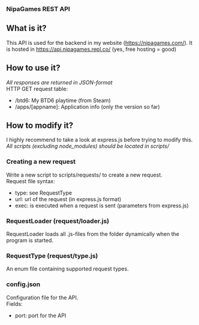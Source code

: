 ### NipaGames REST API
## What is it?
This API is used for the backend in my website (https://nipagames.com/).
It is hosted in https://api.nipagames.repl.co/ (yes, free hosting = good)
## How to use it?
_All responses are returned in JSON-format_\
HTTP GET request table:
- /btd6: My BTD6 playtime (from Steam)
- /apps/\[appname\]: Application info (only the version so far)
## How to modify it?
I highly recommend to take a look at express.js before trying to modify this.\
_All scripts (excluding node_modules) should be located in scripts/_
### Creating a new request
Write a new script to scripts/requests/ to create a new request.\
Request file syntax:
- type: see RequestType
- url: url of the request (in express.js format)
- exec: is executed when a request is sent (parameters from express.js)
### RequestLoader (request/loader.js)
RequestLoader loads all .js-files from the folder dynamically when the program is started.
### RequestType (request/type.js)
An enum file containing supported request types.
### config.json
Configuration file for the API.\
Fields:
- port: port for the API